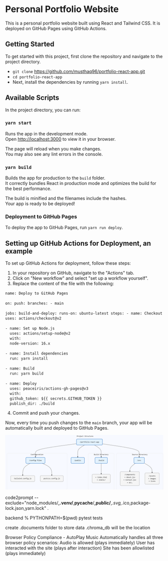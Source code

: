 # Personal Portfolio Website

This is a personal portfolio website built using React and Tailwind CSS. It is deployed on GitHub Pages using GitHub Actions.

## Getting Started

To get started with this project, first clone the repository and navigate to the project directory.

- `git clone` https://github.com/musthaq96/portfolio-react-app.git
- `cd portfolio-react-app`
- Next, install the dependencies by running `yarn install`.

## Available Scripts

In the project directory, you can run:

### `yarn start`

Runs the app in the development mode.\
Open [http://localhost:3000](http://localhost:3000) to view it in your browser.

The page will reload when you make changes.\
You may also see any lint errors in the console.

### `yarn build`

Builds the app for production to the `build` folder.\
It correctly bundles React in production mode and optimizes the build for the best performance.

The build is minified and the filenames include the hashes.\
Your app is ready to be deployed!

### Deployment to GitHub Pages

To deploy the app to GitHub Pages, run `yarn run deploy`.

## Setting up GitHub Actions for Deployment, an example

To set up GitHub Actions for deployment, follow these steps:

1. In your repository on GitHub, navigate to the "Actions" tab.
2. Click on "New workflow" and select "set up a workflow yourself".
3. Replace the content of the file with the following:

```
name: Deploy to GitHub Pages

on: push: branches: - main

jobs: build-and-deploy: runs-on: ubuntu-latest steps: - name: Checkout uses: actions/checkout@v2

- name: Set up Node.js
  uses: actions/setup-node@v2
  with:
  node-version: 16.x

- name: Install dependencies
  run: yarn install

- name: Build
  run: yarn build

- name: Deploy
  uses: peaceiris/actions-gh-pages@v3
  with:
  github_token: ${{ secrets.GITHUB_TOKEN }}
  publish_dir: ./build

```

4. Commit and push your changes.

Now, every time you push changes to the `main` branch, your app will be automatically built and deployed to GitHub Pages.



![project structure](project_structure.png)


code2prompt --exclude="node_modules/**,.venv/**,__pycache__/**,public/**,*.svg,*.ico,package-lock.json,yarn.lock" .

backend % PYTHONPATH=$(pwd) pytest tests

create .documents folder to store data
.chroma_db will be the location




Browser Policy Compliance - AutoPlay Music
Automatically handles all three browser policy scenarios:
Audio is allowed (plays immediately)
User has interacted with the site (plays after interaction)
Site has been allowlisted (plays immediately)